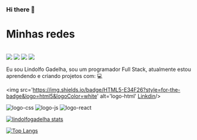 ### Hi there 👋
<h1>Minhas redes</h1>

<br><img src="https://img.shields.io/badge/LinkedIn-0077B5?style=for-the-badge&logo=linkedin&logoColor=white"> 
<img src="https://img.shields.io/badge/Instagram-E4405F?style=for-the-badge&logo=instagram&logoColor=white"> 
<img src="https://img.shields.io/badge/Facebook-1877F2?style=for-the-badge&logo=facebook&logoColor=white">
<img src="https://img.shields.io/badge/WhatsApp-25D366?style=for-the-badge&logo=whatsapp&logoColor=white">





Eu sou Lindolfo Gadelha, sou um programador Full Stack, atualmente estou aprendendo e criando projetos com: 💻


 <img src='https://img.shields.io/badge/HTML5-E34F26?style=for-the-badge&logo=html5&logoColor=white' alt='logo-html' <a href="https://www.linkedin.com/in/lindolfo-gadelha-6a67862ab/">Linkdin<a/>/>


<img src='https://img.shields.io/badge/CSS3-1572B6?style=for-the-badge&logo=css3&logoColor=white' alt='logo-css'/>


<img src='https://img.shields.io/badge/JavaScript-323330?style=for-the-badge&logo=javascript&logoColor=F7DF1E' alt='logo-js'/>


<img src='https://img.shields.io/badge/React-20232A?style=for-the-badge&logo=react&logoColor=61DAFB' alt='logo-react'/>


[![lindolfogadelha stats](https://github-readme-stats.vercel.app/api?username=lindolfogadelha)](https://github.com/anuraghazra/github-readme-stats)


[![Top Langs](https://github-readme-stats.vercel.app/api/top-langs/?username=lindolfogadelha)](https://github.com/anuraghazra/github-readme-stats)
